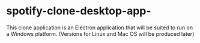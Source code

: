# spotify-clone-desktop-app-
This clone application is an Electron application that will be suited to run on a Windows platform. (Versions for Linux and Mac OS will be produced later)
